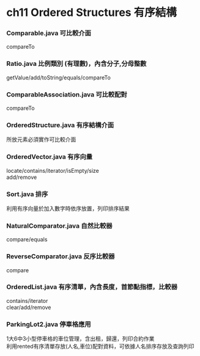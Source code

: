 # ch11 Ordered Structures 有序結構
### Comparable.java 可比較介面
  compareTo
### Ratio.java 比例類別 (有理數)，內含分子,分母整數
  getValue/add/toString/equals/compareTo
### ComparableAssociation.java 可比較配對
  compareTo
### OrderedStructure.java 有序結構介面
  所放元素必須實作可比較介面
### OrderedVector.java 有序向量
  locate/contains/iterator/isEmpty/size  
  add/remove
### Sort.java 排序
  利用有序向量於加入數字時依序放置，列印排序結果
### NaturalComparator.java 自然比較器
  compare/equals
### ReverseComparator.java 反序比較器
  compare
### OrderedList.java 有序清單，內含長度，首節點指標，比較器
  contains/iterator  
  clear/add/remove
### ParkingLot2.java  停車格應用
  1大6中3小型停車格的車位管理，含出租，歸還，列印合約作業  
  利用rented有序清單存放(人名,車位)配對資料，可依據人名排序存放及查詢列印
